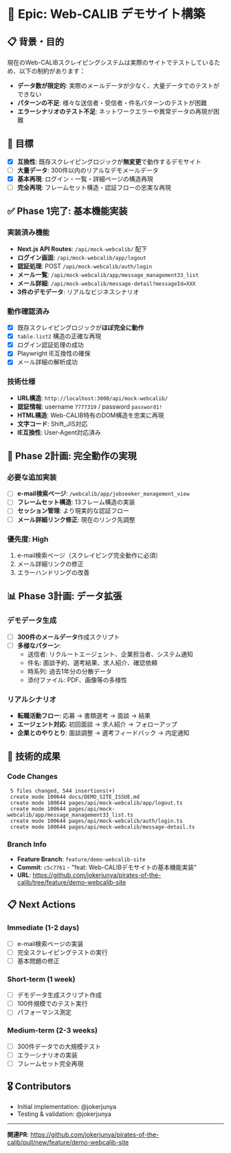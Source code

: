 # 🎯 Epic: Web-CALIB デモサイト構築

## 📋 背景・目的

現在のWeb-CALIBスクレイピングシステムは実際のサイトでテストしているため、以下の制約があります：

- **データ数が限定的**: 実際のメールデータが少なく、大量データでのテストができない
- **パターンの不足**: 様々な送信者・受信者・件名パターンのテストが困難  
- **エラーシナリオのテスト不足**: ネットワークエラーや異常データの再現が困難

## 🎯 目標

- [x] **互換性**: 既存スクレイピングロジックが**無変更**で動作するデモサイト
- [ ] **大量データ**: 300件以内のリアルなデモメールデータ
- [x] **基本再現**: ログイン・一覧・詳細ページの構造再現
- [ ] **完全再現**: フレームセット構造・認証フローの忠実な再現

## ✅ **Phase 1完了: 基本機能実装**

### 実装済み機能
- **Next.js API Routes**: `/api/mock-webcalib/` 配下
- **ログイン画面**: `/api/mock-webcalib/app/logout` 
- **認証処理**: POST `/api/mock-webcalib/auth/login`
- **メール一覧**: `/api/mock-webcalib/app/message_management33_list`
- **メール詳細**: `/api/mock-webcalib/message-detail?messageId=XXX`
- **3件のデモデータ**: リアルなビジネスシナリオ

### 動作確認済み
- [x] 既存スクレイピングロジックが**ほぼ完全に動作**
- [x] `table.list2` 構造の正確な再現
- [x] ログイン認証処理の成功
- [x] Playwright IE互換性の確保
- [x] メール詳細の解析成功

### 技術仕様
- **URL構造**: `http://localhost:3000/api/mock-webcalib/`
- **認証情報**: username `7777319` / password `password1!`
- **HTML構造**: Web-CALIB特有のDOM構造を忠実に再現
- **文字コード**: Shift_JIS対応
- **IE互換性**: User-Agent対応済み

## 🔧 **Phase 2計画: 完全動作の実現**

### 必要な追加実装
- [ ] **e-mail検索ページ**: `/webcalib/app/jobseeker_management_view`
- [ ] **フレームセット構造**: 13フレーム構造の実装
- [ ] **セッション管理**: より現実的な認証フロー
- [ ] **メール詳細リンク修正**: 現在のリンク先調整

### 優先度: High
1. e-mail検索ページ（スクレイピング完全動作に必須）
2. メール詳細リンクの修正
3. エラーハンドリングの改善

## 📊 **Phase 3計画: データ拡張**

### デモデータ生成
- [ ] **300件のメールデータ**作成スクリプト
- [ ] **多様なパターン**:
  - 送信者: リクルートエージェント、企業担当者、システム通知
  - 件名: 面談予約、選考結果、求人紹介、確認依頼
  - 時系列: 過去1年分の分散データ
  - 添付ファイル: PDF、画像等の多様性

### リアルシナリオ
- **転職活動フロー**: 応募 → 書類選考 → 面談 → 結果
- **エージェント対応**: 初回面談 → 求人紹介 → フォローアップ
- **企業とのやりとり**: 面談調整 → 選考フィードバック → 内定通知

## 🚀 **技術的成果**

### Code Changes
```
 5 files changed, 544 insertions(+)
 create mode 100644 docs/DEMO_SITE_ISSUE.md
 create mode 100644 pages/api/mock-webcalib/app/logout.ts
 create mode 100644 pages/api/mock-webcalib/app/message_management33_list.ts
 create mode 100644 pages/api/mock-webcalib/auth/login.ts
 create mode 100644 pages/api/mock-webcalib/message-detail.ts
```

### Branch Info
- **Feature Branch**: `feature/demo-webcalib-site`
- **Commit**: `c5c7761` - "feat: Web-CALIBデモサイトの基本機能実装"
- **URL**: https://github.com/jokerjunya/pirates-of-the-calib/tree/feature/demo-webcalib-site

## 📋 **Next Actions**

### Immediate (1-2 days)
- [ ] e-mail検索ページの実装
- [ ] 完全スクレイピングテストの実行
- [ ] 基本問題の修正

### Short-term (1 week)  
- [ ] デモデータ生成スクリプト作成
- [ ] 100件規模でのテスト実行
- [ ] パフォーマンス測定

### Medium-term (2-3 weeks)
- [ ] 300件データでの大規模テスト
- [ ] エラーシナリオの実装
- [ ] フレームセット完全再現

## 🎖️ **Contributors**
- Initial implementation: @jokerjunya 
- Testing & validation: @jokerjunya

---

**関連PR**: https://github.com/jokerjunya/pirates-of-the-calib/pull/new/feature/demo-webcalib-site 